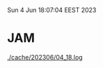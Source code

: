 Sun  4 Jun 18:07:04 EEST 2023
# JAM
<a href='./cache/202306/04_18.log'>./cache/202306/04_18.log</a>
